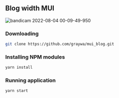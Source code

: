 ## Blog width MUI

![bandicam 2022-08-04 00-09-49-950](https://user-images.githubusercontent.com/74241140/182712498-d0370250-285d-4e8c-9812-9015f51307fa.jpg)

### Downloading

```bash
git clone https://github.com/graywa/mui_blog.git
```

### Installing NPM modules

```bash
yarn install
```

### Running application

```bash
yarn start
```
